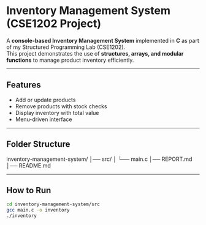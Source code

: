 # Inventory Management System (CSE1202 Project)

A **console-based Inventory Management System** implemented in **C** as part of my Structured Programming Lab (CSE1202).  
This project demonstrates the use of **structures, arrays, and modular functions** to manage product inventory efficiently.

---

## Features
- Add or update products  
- Remove products with stock checks  
- Display inventory with total value  
- Menu-driven interface

---

## Folder Structure
inventory-management-system/
│── src/
│ └── main.c
│── REPORT.md
│── README.md


---

## How to Run
```bash
cd inventory-management-system/src
gcc main.c -o inventory
./inventory
